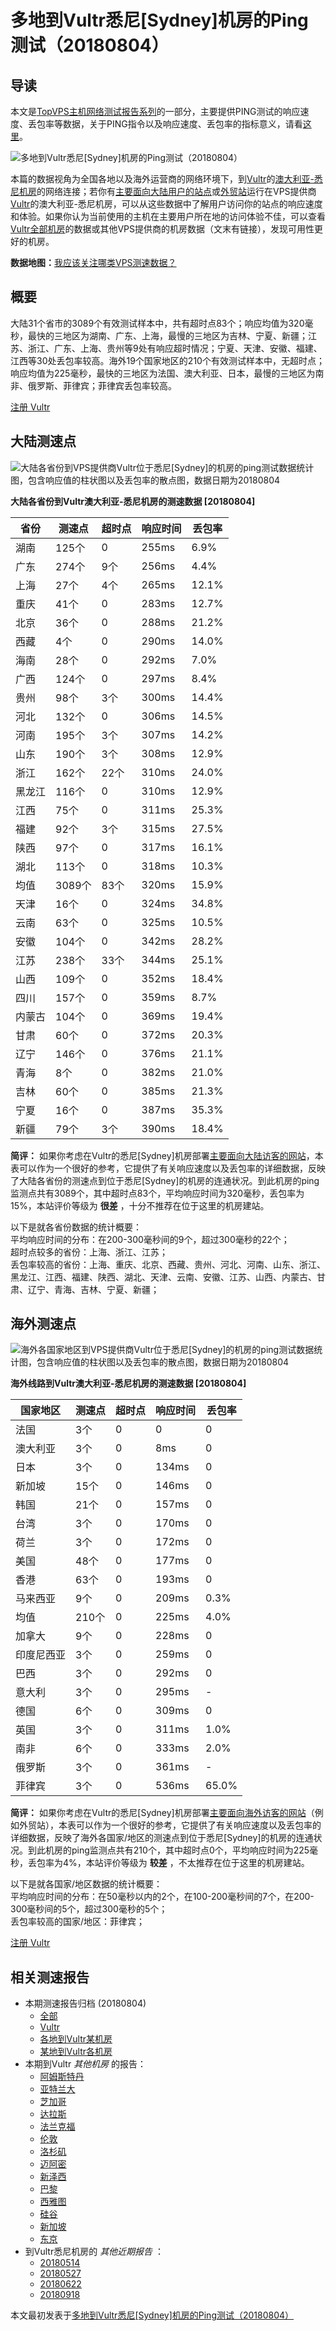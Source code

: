 #  多地到Vultr悉尼[Sydney]机房的Ping测试（20180804） 

## 导读

本文是[TopVPS主机网络测试报告系列](https://vps123.top/pingtest)的一部分，主要提供PING测试的响应速度、丢包率等数据，关于PING指令以及响应速度、丢包率的指标意义，请看[这里](https://vps123.top/what-is-ping.html)。

![多地到Vultr悉尼\[Sydney\]机房的Ping测试（20180804）](/images/thumbnails/to_vultr_Sydney.png)

本篇的数据视角为全国各地以及海外运营商的网络环境下，到[Vultr](https://vps123.top/go/vultr)的[澳大利亚-悉尼机房](https://vps123.top/vultr-facilities.html#sydney)的网络连接；若你有[主要面向大陆用户的站点](https://vps123.top/website-for-mainland-users.html)或[外贸站](https://vps123.top/website-for-internation-trade.html)运行在VPS提供商[Vultr](https://vps123.top/go/vultr)的澳大利亚-悉尼机房，可以从这些数据中了解用户访问你的站点的响应速度和体验。如果你认为当前使用的主机在主要用户所在地的访问体验不佳，可以查看[Vultr全部机房](/vultr/isp/china/20180804-vultr-isp-china.md)的数据或其他VPS提供商的机房数据（文末有链接），发现可用性更好的机房。

**数据地图：**[我应该关注哪类VPS测速数据？](https://vps123.top/find-pingtest-data-you-need.html)

## 概要

大陆31个省市的3089个有效测试样本中，共有超时点83个；响应均值为320毫秒，最快的三地区为湖南、广东、上海，最慢的三地区为吉林、宁夏、新疆；江苏、浙江、广东、上海、贵州等9处有响应超时情况；宁夏、天津、安徽、福建、江西等30处丢包率较高。海外19个国家地区的210个有效测试样本中，无超时点；响应均值为225毫秒，最快的三地区为法国、澳大利亚、日本，最慢的三地区为南非、俄罗斯、菲律宾；菲律宾丢包率较高。

[注册 Vultr](https://vps123.top/go/vultr/_btn1)

## 大陆测速点

![大陆各省份到VPS提供商Vultr位于悉尼\[Sydney\]的机房的ping测试数据统计图，包含响应值的柱状图以及丢包率的散点图，数据日期为20180804](/images/pingtests/vultr_20180804/plot_idc_vultr_australia-sydney_20180804_mainland.png)

**大陆各省份到Vultr澳大利亚-悉尼机房的测速数据 [20180804]**

省份 | 测速点 | 超时点 | 响应时间 | 丢包率  
---|---|---|---|---  
湖南 | 125个 | 0 | 255ms | 6.9%  
广东 | 274个 | 9个 | 256ms | 4.4%  
上海 | 27个 | 4个 | 265ms | 12.1%  
重庆 | 41个 | 0 | 283ms | 12.7%  
北京 | 36个 | 0 | 288ms | 21.2%  
西藏 | 4个 | 0 | 290ms | 14.0%  
海南 | 28个 | 0 | 292ms | 7.0%  
广西 | 124个 | 0 | 297ms | 8.4%  
贵州 | 98个 | 3个 | 300ms | 14.4%  
河北 | 132个 | 0 | 306ms | 14.5%  
河南 | 195个 | 3个 | 307ms | 14.2%  
山东 | 190个 | 3个 | 308ms | 12.9%  
浙江 | 162个 | 22个 | 310ms | 24.0%  
黑龙江 | 116个 | 0 | 310ms | 12.9%  
江西 | 75个 | 0 | 311ms | 25.3%  
福建 | 92个 | 3个 | 315ms | 27.5%  
陕西 | 97个 | 0 | 317ms | 16.1%  
湖北 | 113个 | 0 | 318ms | 10.3%  
均值 | 3089个 | 83个 | 320ms | 15.9%  
天津 | 16个 | 0 | 324ms | 34.8%  
云南 | 63个 | 0 | 325ms | 10.5%  
安徽 | 104个 | 0 | 342ms | 28.2%  
江苏 | 238个 | 33个 | 344ms | 25.1%  
山西 | 109个 | 0 | 352ms | 18.4%  
四川 | 157个 | 0 | 359ms | 8.7%  
内蒙古 | 104个 | 0 | 369ms | 19.4%  
甘肃 | 60个 | 0 | 372ms | 20.3%  
辽宁 | 146个 | 0 | 376ms | 21.1%  
青海 | 8个 | 0 | 382ms | 21.0%  
吉林 | 60个 | 0 | 385ms | 21.3%  
宁夏 | 16个 | 0 | 387ms | 35.3%  
新疆 | 79个 | 3个 | 390ms | 18.4%  
  
**简评：** 如果你考虑在Vultr的悉尼[Sydney]机房部署[主要面向大陆访客的网站](website-for-mainland-users.html)，本表可以作为一个很好的参考，它提供了有关响应速度以及丢包率的详细数据，反映了大陆各省份的测速点到位于悉尼[Sydney]的机房的连通状况。到此机房的ping监测点共有3089个，其中超时点83个，平均响应时间为320毫秒，丢包率为15%，本站评价等级为 **很差** ，十分不推荐在位于这里的机房建站。

以下是就各省份数据的统计概要：  
平均响应时间的分布：在200-300毫秒间的9个，超过300毫秒的22个；  
超时点较多的省份：上海、浙江、江苏；  
丢包率较高的省份：上海、重庆、北京、西藏、贵州、河北、河南、山东、浙江、黑龙江、江西、福建、陕西、湖北、天津、云南、安徽、江苏、山西、内蒙古、甘肃、辽宁、青海、吉林、宁夏、新疆；

## 海外测速点

![海外各国家地区到VPS提供商Vultr位于悉尼\[Sydney\]的机房的ping测试数据统计图，包含响应值的柱状图以及丢包率的散点图，数据日期为20180804](/images/pingtests/vultr_20180804/plot_idc_vultr_australia-sydney_20180804_overseas.png)

**海外线路到Vultr澳大利亚-悉尼机房的测速数据 [20180804]**

国家地区 | 测速点 | 超时点 | 响应时间 | 丢包率  
---|---|---|---|---  
法国 | 3个 | 0 | 0 | 0  
澳大利亚 | 3个 | 0 | 8ms | 0  
日本 | 3个 | 0 | 134ms | 0  
新加坡 | 15个 | 0 | 146ms | 0  
韩国 | 21个 | 0 | 157ms | 0  
台湾 | 3个 | 0 | 170ms | 0  
荷兰 | 3个 | 0 | 172ms | 0  
美国 | 48个 | 0 | 177ms | 0  
香港 | 63个 | 0 | 193ms | 0  
马来西亚 | 9个 | 0 | 209ms | 0.3%  
均值 | 210个 | 0 | 225ms | 4.0%  
加拿大 | 9个 | 0 | 228ms | 0  
印度尼西亚 | 3个 | 0 | 259ms | 0  
巴西 | 3个 | 0 | 292ms | 0  
意大利 | 3个 | 0 | 295ms | -  
德国 | 6个 | 0 | 309ms | 0  
英国 | 3个 | 0 | 311ms | 1.0%  
南非 | 6个 | 0 | 333ms | 2.0%  
俄罗斯 | 3个 | 0 | 361ms | -  
菲律宾 | 3个 | 0 | 536ms | 65.0%  
  
**简评：** 如果你考虑在Vultr的悉尼[Sydney]机房部署[主要面向海外访客的网站](https://vps123.top/website-for-internation-trade.html)（例如外贸站），本表可以作为一个很好的参考，它提供了有关响应速度以及丢包率的详细数据，反映了海外各国家/地区的测速点到位于悉尼[Sydney]的机房的连通状况。到此机房的ping监测点共有210个，其中超时点0个，平均响应时间为225毫秒，丢包率为4%，本站评价等级为 **较差** ，不太推荐在位于这里的机房建站。

以下是就各国家/地区数据的统计概要：  
平均响应时间的分布：在50毫秒以内的2个，在100-200毫秒间的7个，在200-300毫秒间的5个，超过300毫秒的5个；  
丢包率较高的国家/地区：菲律宾；

[注册 Vultr](https://vps123.top/go/vultr/_btn2)

## 相关测速报告

  * 本期测速报告归档 (20180804) 
    * [全部](https://vps123.top/pingtests/20180804 "本期各VPS提供商全部测速报告")
    * [Vultr](https://vps123.top/pingtests/idc-vultr/20180804 "本期Vultr的全部测速报告")
    * [各地到Vultr某机房](https://vps123.top/pingtests/idc-vultr/isp-global/20180804 "以Vultr某机房为关注对象的视角，横向比较大陆各省份、海外各国家地区")
    * [某地到Vultr各机房](https://vps123.top/pingtests/idc-vultr/facility-all/20180804 "以大陆某省份为关注对象的视角，横向比较Vultr各机房")
  * 本期到Vultr _其他机房_ 的报告： 
    * [阿姆斯特丹](/vultr/idc/amsterdam/20180804-vultr-idc-amsterdam.md "多地到Vultr阿姆斯特丹机房的Ping测试 20180804")
    * [亚特兰大](/vultr/idc/atlanta/20180804-vultr-idc-atlanta.md "多地到Vultr亚特兰大机房的Ping测试 20180804")
    * [芝加哥](/vultr/idc/chicago/20180804-vultr-idc-chicago.md "多地到Vultr芝加哥机房的Ping测试 20180804")
    * [达拉斯](/vultr/idc/dallas/20180804-vultr-idc-dallas.md "多地到Vultr达拉斯机房的Ping测试 20180804")
    * [法兰克福](/vultr/idc/frankfurt/20180804-vultr-idc-frankfurt.md "多地到Vultr法兰克福机房的Ping测试 20180804")
    * [伦敦](/vultr/idc/london/20180804-vultr-idc-london.md "多地到Vultr伦敦机房的Ping测试 20180804")
    * [洛杉矶](/vultr/idc/losangeles/20180804-vultr-idc-losangeles.md "多地到Vultr洛杉矶机房的Ping测试 20180804")
    * [迈阿密](/vultr/idc/miami/20180804-vultr-idc-miami.md "多地到Vultr迈阿密机房的Ping测试 20180804")
    * [新泽西](/vultr/idc/newjersey/20180804-vultr-idc-newjersey.md "多地到Vultr新泽西机房的Ping测试 20180804")
    * [巴黎](/vultr/idc/paris/20180804-vultr-idc-paris.md "多地到Vultr巴黎机房的Ping测试 20180804")
    * [西雅图](/vultr/idc/seattle/20180804-vultr-idc-seattle.md "多地到Vultr西雅图机房的Ping测试 20180804")
    * [硅谷](/vultr/idc/siliconvalley/20180804-vultr-idc-siliconvalley.md "多地到Vultr硅谷机房的Ping测试 20180804")
    * [新加坡](/vultr/idc/singapore/20180804-vultr-idc-singapore.md "多地到Vultr新加坡机房的Ping测试 20180804")
    * [东京](/vultr/idc/tokyo/20180804-vultr-idc-tokyo.md "多地到Vultr东京机房的Ping测试 20180804")
  * 到Vultr悉尼机房的 _其他近期报告_ ： 
    * [20180514](/vultr/idc/sydney/20180514-vultr-idc-sydney.md "多地到Vultr悉尼机房的Ping测试 20180514")
    * [20180527](/vultr/idc/sydney/20180527-vultr-idc-sydney.md "多地到Vultr悉尼机房的Ping测试 20180527")
    * [20180622](/vultr/idc/sydney/20180622-vultr-idc-sydney.md "多地到Vultr悉尼机房的Ping测试 20180622")
    * [20180918](/vultr/idc/sydney/20180918-vultr-idc-sydney.md "多地到Vultr悉尼机房的Ping测试 20180918")



本文最初发表于[多地到Vultr悉尼[Sydney]机房的Ping测试（20180804）](https://vps123.top/pingtest/20180804-vultr-idc-sydney.html)
